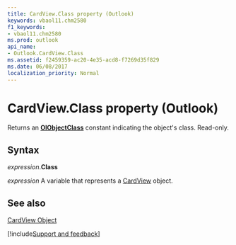 ```yaml
---
title: CardView.Class property (Outlook)
keywords: vbaol11.chm2580
f1_keywords:
- vbaol11.chm2580
ms.prod: outlook
api_name:
- Outlook.CardView.Class
ms.assetid: f2459359-ac20-4e35-acd8-f7269d35f829
ms.date: 06/08/2017
localization_priority: Normal
---
```



# CardView.Class property (Outlook)

Returns an  **[OlObjectClass](Outlook.OlObjectClass.md)** constant indicating the object's class. Read-only.


## Syntax

_expression_.**Class**

_expression_ A variable that represents a [CardView](Outlook.CardView.md) object.


## See also


[CardView Object](Outlook.CardView.md)

[!include[Support and feedback](~/includes/feedback-boilerplate.md)]